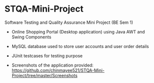 # STQA-Mini-Project

Software Testing and Quality Assurance Mini Project (BE Sem 1)

- Online Shopping Portal (Desktop application) using Java AWT and Swing Components

- MySQL database used to store user accounts and user order details

- JUnit testcases for testing purpose

- Screenshots of the application provided: https://github.com/chinmayee521/STQA-Mini-Project/tree/master/Screenshots
